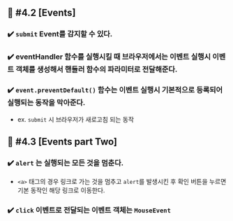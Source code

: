 ## 🔖 #4.2 [Events]
### ✔️ `submit` Event를 감지할 수 있다.
### ✔️ eventHandler 함수를 실행시킬 때 브라우저에서는 이벤트 실행시 이벤트 객체를 생성해서 핸들러 함수의 파라미터로 전달해준다.
### ✔️ `event.preventDefault()` 함수는 이벤트 실행시 기본적으로 등록되어 실행되는 동작을 막아준다.
- ex. `submit` 시 브라우저가 새로고침 되는 동작

## 🔖 #4.3 [Events part Two]
### ✔️ `alert` 는 실행되는 모든 것을 멈춘다.
- `<a>` 태그의 경우 링크로 가는 것을 멈추고 `alert`를 발생시킨 후 확인 버튼을 누르면 기본 동작인 해당 링크로 이동한다.
### ✔️ `click` 이벤트로 전달되는 이벤트 객체는 `MouseEvent`
